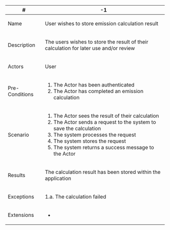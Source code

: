 <table>
<thead>
<tr>
<th>#</th>
<th>-1</th>
</tr>
</thead>
<tbody>
<tr>
<td>

Name

</td>
<td>

User wishes to store emission calculation result

</td>
</tr>
<tr>
<td>

Description

</td>
<td>

The users wishes to store the result of their calculation for later use and/or review

</td>
</tr>
<tr>
<td>

Actors

</td>
<td>

User

</td>
</tr>
<tr>
<td>

Pre-Conditions

</td>
<td>

1. The Actor has been authenticated
2. The Actor has completed an emission calculation

</td>
</tr>
<tr>
<td>

Scenario

</td>
<td>

1. The Actor sees the result of their calculation
2. The Actor sends a request to the system to save the calculation
3. The system processes the request
4. The system stores the request
5. The system returns a success message to the Actor

</td>
</tr>
<tr>
<td>

Results

</td>
<td>

The calculation result has been stored within the application

</td>
</tr>
<tr>
<td>

Exceptions

</td>
<td>

1.a. The calculation failed

</td>
</tr>
<tr>
<td>

Extensions

</td>
<td>

-

</td>
</tr>
</tbody>
</table>
